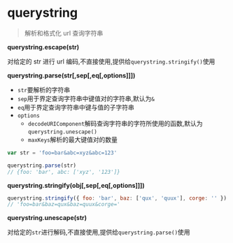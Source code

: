 # querystring

> 解析和格式化 url 查询字符串

**querystring.escape(str)**

对给定的 str 进行 url 编码,不直接使用,提供给`querystring.stringify()`使用

**querystring.parse(str[,sep[,eq[,options]]])**

* `str`要解析的字符串
* `sep`用于界定查询字符串中键值对的字符串,默认为`&`
* `eq`用于界定查询字符串中键与值的子字符串
* `options`
	* `decodeURIComponent`解码查询字符串的字符所使用的函数,默认为`querystring.unescape()`
	* `maxKeys`解析的最大键值对的数量

```javascript
var str = 'foo=bar&abc=xyz&abc=123'

querystring.parse(str)
// {foo: 'bar', abc: ['xyz', '123']}
```

**querystring.stringify(obj[,sep[,eq[,options]]])**

```javascript
querystring.stringify({ foo: 'bar', baz: ['qux', 'quux'], corge: '' })
// 'foo=bar&baz=qux&baz=quux&corge='
```

**querystring.unescape(str)**

对给定的`str`进行解码,不直接使用,提供给`querystring.parse()`使用